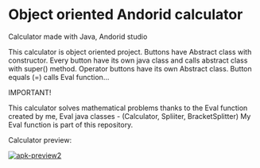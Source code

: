 # Object oriented Andorid calculator
Calculator made with Java, Andorid studio

This calculator is object oriented project. Buttons have Abstract class with constructor. Every button have its own java class and calls abstract class with super() method. 
Operator buttons have its own Abstract class.
Button equals (=) calls Eval function...

IMPORTANT!

This calculator solves mathematical problems thanks to the Eval function created by me,  Eval java classes - (Calculator, Spliiter, BracketSplitter)
My Eval function is part of this repository.

Calculator preview:

<a href="https://ibb.co/VqBcWkv"><img src="https://i.ibb.co/RDHkpJC/apk-preview2.jpg" alt="apk-preview2" border="0"></a>


